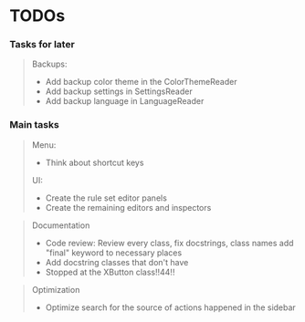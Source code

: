 # TODOs

### Tasks for later

> Backups:
> - Add backup color theme in the ColorThemeReader
> - Add backup settings in SettingsReader
> - Add backup language in LanguageReader

### Main tasks

> Menu:
> - Think about shortcut keys
>
> UI:
> - Create the rule set editor panels
> - Create the remaining editors and inspectors

> Documentation
> - Code review: Review every class, fix docstrings, class names add "final" keyword to necessary places
> - Add docstring classes that don't have 
> - Stopped at the XButton class!!44!!

> Optimization
> - Optimize search for the source of actions happened in the sidebar